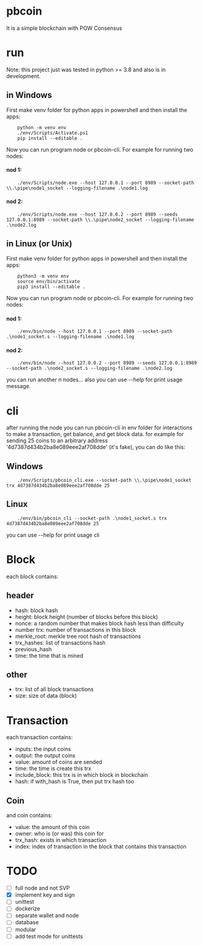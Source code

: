 # pbcoin
It is a simple blockchain with POW Consensus

# run
Note: this project just was tested in python >= 3.8 and also is in development.

## in Windows

First make venv folder for python apps in powershell and then install the apps:
```console
    python -m venv env
    ./env/Scripts/Activate.ps1
    pip install --editable .
```
Now you can run program node or pbcoin-cli. For example for running two nodes:

#### nod 1:
```console
    ./env/Scripts/node.exe --host 127.0.0.1 --port 8989 --socket-path \\.\pipe\node1_socket --logging-filename .\node1.log
```
#### nod 2:
```console
    ./env/Scripts/node.exe --host 127.0.0.2 --port 8989 --seeds 127.0.0.1:8989 --socket-path \\.\pipe\node2_socket --logging-filename .\node2.log
```

## in Linux (or Unix)
First make venv folder for python apps in powershell and then install the apps:
```console
    python3 -m venv env
    source env/bin/activate
    pip3 install --editable . 
```
Now you can run program node or pbcoin-cli. For example for running two nodes:

#### nod 1:
```console
    ./env/bin/node --host 127.0.0.1 --port 8989 --socket-path .\node1_socket.s --logging-filename .\node1.log
```
#### nod 2:
```console
    ./env/bin/node --host 127.0.0.2 --port 8989 --seeds 127.0.0.1:8989 --socket-path .\node2_socket.s --logging-filename .\node2.log
```
you can run another n nodes... also you can use --help for print usage message.

# cli

after running the node you can run pbcoin-cli in env folder for interactions to make a transaction, get balance, and get block data. for example for sending 25 coins to an arbitrary address '4d7387d434b2ba8e089eee2af708dde' (it's fake), you can do like this:
## Windows
```console
    ./env/Scripts/pbcoin_cli.exe --socket-path \\.\pipe\node1_socket trx 4d7387d434b2ba8e089eee2af708dde 25
```
## Linux
```console
    ./env/bin/pbcoin_cli --socket-path .\node1_socket.s trx 4d7387d434b2ba8e089eee2af708dde 25
```
you can use --help for print usage cli

# Block
each block contains:

## header
- hash: block hash
- height: block height (number of blocks before this block)
- nonce: a random number that makes block hash less than difficulty
- number trx: number of transactions in this block
- merkle_root: merkle tree root hash of transactions
- trx_hashes: list of transactions hash
- previous_hash
- time: the time that is mined

## other
- trx: list of all block transactions
- size: size of data (block)

# Transaction
each transaction contains:
- inputs: the input coins
- output: the output coins
- value: amount of coins are sended
- time: the time is create this trx
- include_block: this trx is in which block in blockchain
- hash: if with_hash is True, then put trx hash too

## Coin
and coin contains:
- value: the amount of this coin
- owner: who is (or was) this coin for
- trx_hash: exists in which transaction
- index: index of transaction in the block that contains this transaction

# TODO

- [ ] full node and not SVP
- [x] implement key and sign
- [ ] unittest
- [ ] dockerize
- [ ] separate wallet and node
- [ ] database
- [ ] modular
- [ ] add test mode for unittests
